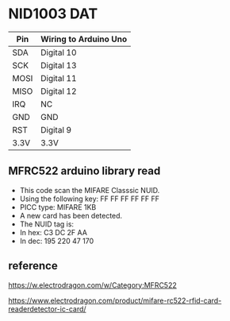 
# NID1003 DAT




| Pin  | Wiring to Arduino Uno |
| ---- | --------------------- |
| SDA  | Digital 10            |
| SCK  | Digital 13            |
| MOSI | Digital 11            |
| MISO | Digital 12            |
| IRQ  | NC                    |
| GND  | GND                   |
| RST  | Digital 9             |
| 3.3V | 3.3V                  |

## MFRC522 arduino library read 

- This code scan the MIFARE Classsic NUID.
- Using the following key: FF FF FF FF FF FF
- PICC type: MIFARE 1KB
- A new card has been detected.
- The NUID tag is:
- In hex:  C3 DC 2F AA
- In dec:  195 220 47 170


## reference 

https://w.electrodragon.com/w/Category:MFRC522

https://www.electrodragon.com/product/mifare-rc522-rfid-card-readerdetector-ic-card/